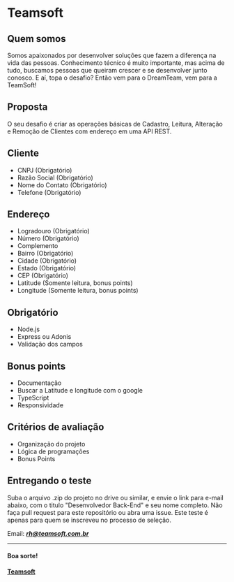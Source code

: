 # Teamsoft

## Quem somos
Somos apaixonados por desenvolver soluções que fazem a diferença na vida das pessoas. 
Conhecimento técnico é muito importante, mas acima de tudo, buscamos pessoas que queiram crescer e se desenvolver junto conosco. 
E aí, topa o desafio? Então vem para o DreamTeam, vem para a TeamSoft! 

## Proposta
O seu desafio é criar as operações básicas de Cadastro, Leitura, Alteração e Remoção de Clientes com endereço em uma API REST.

## Cliente
* CNPJ (Obrigatório)
* Razão Social (Obrigatório)
* Nome do Contato (Obrigatório)
* Telefone (Obrigatório)

## Endereço
* Logradouro (Obrigatório)
* Número (Obrigatório)
* Complemento
* Bairro (Obrigatório)
* Cidade (Obrigatório)
* Estado (Obrigatório)
* CEP (Obrigatório)
* Latitude (Somente leitura, bonus points)
* Longitude (Somente leitura, bonus points)

## Obrigatório
* Node.js
* Express ou Adonis
* Validação dos campos

## Bonus points
* Documentação
* Buscar a Latitude e longitude com o google
* TypeScript
* Responsividade

## Critérios de avaliação
* Organização do projeto
* Lógica de programações
* Bonus Points


## Entregando o teste

Suba o arquivo .zip do projeto no drive ou similar, e envie o link para e-mail abaixo, com o titulo "Desenvolvedor Back-End" e seu nome completo. Não faça pull request para este repositório ou abra uma issue. Este teste é apenas para quem se inscreveu no processo de seleção.

Email:
_**rh@teamsoft.com.br**_

---

#### Boa sorte!

**[Teamsoft](https://teamsoft.com.br)**
